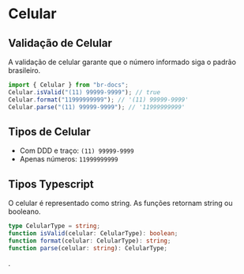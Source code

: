 # Celular

## Validação de Celular

A validação de celular garante que o número informado siga o padrão brasileiro.

```typescript
import { Celular } from "br-docs";
Celular.isValid("(11) 99999-9999"); // true
Celular.format("11999999999"); // '(11) 99999-9999'
Celular.parse("(11) 99999-9999"); // '11999999999'
```

## Tipos de Celular

- Com DDD e traço: `(11) 99999-9999`
- Apenas números: `11999999999`

## Tipos Typescript

O celular é representado como string. As funções retornam string ou booleano.

```typescript
type CelularType = string;
function isValid(celular: CelularType): boolean;
function format(celular: CelularType): string;
function parse(celular: string): CelularType;
```

.
